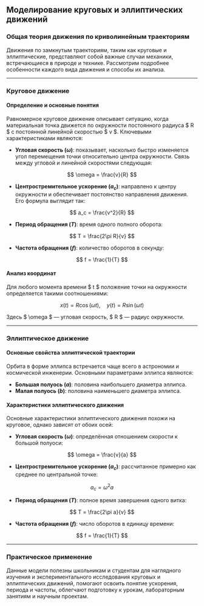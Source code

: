 ## Моделирование круговых и эллиптических движений

### Общая теория движения по криволинейным траекториям

Движения по замкнутым траекториям, таким как круговые и эллиптические, представляют собой важные случаи механики, встречающиеся в природе и технике. Рассмотрим подробнее особенности каждого вида движения и способы их анализа.

---

### Круговое движение

#### Определение и основные понятия

Равномерное круговое движение описывает ситуацию, когда материальная точка движется по окружности постоянного радиуса $ R $ с постоянной линейной скоростью $ v $. Ключевыми характеристиками являются:

- **Угловая скорость ($\omega$)**: показывает, насколько быстро изменяется угол перемещения точки относительно центра окружности. Связь между угловой и линейной скоростями следующая:

$$
\omega = \frac{v}{R}
$$

- **Центростремительное ускорение ($a_c$)**: направлено к центру окружности и обеспечивает постоянство направления движения. Его формула выглядит так:

$$
a_c = \frac{v^2}{R}
$$

- **Период обращения ($T$)**: время одного полного оборота:

$$
T = \frac{2\pi R}{v}
$$

- **Частота обращения ($f$)**: количество оборотов в секунду:

$$
f = \frac{1}{T}
$$

#### Анализ координат

Для любого момента времени $ t $ положение точки на окружности определяется такими соотношениями:

$$
x(t) = R\cos(\omega t),\quad y(t) = R\sin(\omega t)
$$

Здесь $ \omega $ — угловая скорость, $ R $ — радиус окружности.

---

### Эллиптическое движение

#### Основные свойства эллиптической траектории

Орбита в форме эллипса встречается чаще всего в астрономии и космической инженерии. Основными параметрами эллипса являются:

- **Большая полуось ($a$)**: половина наибольшего диаметра эллипса.
- **Малая полуось ($b$)**: половина наименьшего диаметра эллипса.

#### Характеристики эллиптического движения

Основные характеристики эллиптического движения похожи на круговое, однако зависят от обоих осей:

- **Угловая скорость ($\omega$)**: определённая отношением скорости к большой полуоси:

$$
\omega = \frac{v}{a}
$$

- **Центростремительное ускорение ($a_c$)**: рассчитанное примерно как среднее по центральной точке:

$$
a_c = \omega^2 a
$$

- **Период обращения ($T$)**: полное время завершения одного витка:

$$
T = \frac{2\pi a}{v}
$$

- **Частота обращения ($f$)**: число оборотов в единицу времени:

$$
f = \frac{1}{T}
$$

---

### Практическое применение

Данные модели полезны школьникам и студентам для наглядного изучения и экспериментального исследования круговых и эллиптических движений, помогают освоить понятие ускорения, периода и частоты, облегчают подготовку к урокам, лабораторным занятиям и научным проектам.
